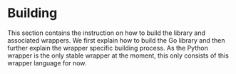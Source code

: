 # Building
This section contains the instruction on how to build the library and associated wrappers. We first explain how to build the Go library and then further explain the wrapper specific building process. As the Python wrapper is the only stable wrapper at the moment, this only consists of this wrapper language for now.
